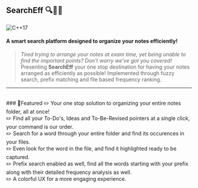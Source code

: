 ## SearchEff 🔍📂💪
![C++17](https://img.shields.io/badge/C%2B%2B-17-blue.svg)
#### A smart search platform designed to organize your notes efficiently!

>_Tired trying to arrange your notes at exam time, yet being unable to find the important points? Don't worry we've got you covered!_
Presenting **SearchEff** your one stop destination for having your notes arranged as efficiently as possible! Implemented through fuzzy search, prefix matching and file based frequency ranking.
<hr>
<br>
### 📑Featured
✏️ Your one stop solution to organizing your entire notes folder, all at once!<br>
✏️ Find all your To-Do's, Ideas and To-Be-Revised pointers at a single click, your command is our order. <br>
✏️ Search for a word through your entire folder and find its occurences in your files.<br>
✏️ Even look for the word in the file, and find it highlighted ready to be captured.<br>
✏️ Prefix search enabled as well, find all the words starting with your prefix along with their detailed frequency analysis as well.<br>
✏️ A colorful UX for a more engaging experience.<br>






